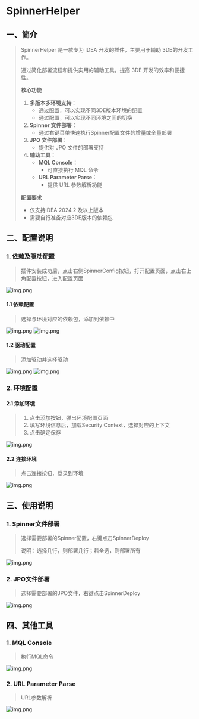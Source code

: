 # SpinnerHelper

## 一、简介

> SpinnerHelper 是一款专为 IDEA 开发的插件，主要用于辅助 3DE的开发工作。
> 
> 通过简化部署流程和提供实用的辅助工具，提高 3DE 开发的效率和便捷性。
> 
> **核心功能**
> 1. **多版本多环境支持**：
>    - 通过配置，可以实现不同3DE版本环境的配置
>    - 通过配置，可以实现不同环境之间的切换
> 2. **Spinner 文件部署**：
>    - 通过右键菜单快速执行Spinner配置文件的增量或全量部署
> 3. **JPO 文件部署**：
>    - 提供对 JPO 文件的部署支持
> 4. **辅助工具**：
>    - **MQL Console**：
>      - 可直接执行 MQL 命令
>    - **URL Parameter Parse**：
>      - 提供 URL 参数解析功能
> 
> **配置要求**
> - 仅支持IDEA 2024.2 及以上版本
> - 需要自行准备对应3DE版本的依赖包

## 二、配置说明

### 1. 依赖及驱动配置
> 插件安装成功后，点击右侧SpinnerConfig按钮，打开配置页面，点击右上角配置按钮，进入配置页面

![img.png](img/配置入口.png)
#### 1.1 依赖配置
> 选择与环境对应的依赖包，添加到依赖中 

![img.png](img/依赖添加1.png)
![img.png](img/依赖添加2.png)
#### 1.2 驱动配置
> 添加驱动并选择驱动

![img.png](img/驱动添加1.png)
![img.png](img/驱动添加2.png)

### 2. 环境配置
#### 2.1 添加环境
> 1. 点击添加按钮，弹出环境配置页面
> 2. 填写环境信息后，加载Security Context，选择对应的上下文
> 3. 点击确定保存

![img.png](img/环境配置.png)

#### 2.2 连接环境
> 点击连接按钮，登录到环境

![img.png](img/连接到环境.png)

## 三、使用说明
### 1. Spinner文件部署
> 选择需要部署的Spinner配置，右键点击SpinnerDeploy
> 
> 说明：选择几行，则部署几行；若全选，则部署所有

![img.png](img/Spinner部署.png)

### 2. JPO文件部署
> 选择需要部署的JPO文件，右键点击SpinnerDeploy

![img.png](img/JPO部署.png)

## 四、其他工具
### 1. MQL Console
> 执行MQL命令

![img.png](img/MQLConsole.png)

### 2. URL Parameter Parse
> URL参数解析

![img.png](img/URLParameterParse.png)
